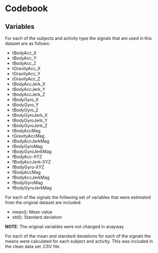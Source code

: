 # Codebook

## Variables

For each of the subjects and activity type the signals that are used in this dataset are as follows:

* tBodyAcc_X
* tBodyAcc_Y
* tBodyAcc_Z
* tGravityAcc_X
* tGravityAcc_Y
* tGravityAcc_Z
* tBodyAccJerk_X
* tBodyAccJerk_Y
* tBodyAccJerk_Z
* tBodyGyro_X
* tBodyGyro_Y
* tBodyGyro_Z
* tBodyGyroJerk_X
* tBodyGyroJerk_Y
* tBodyGyroJerk_Z
* tBodyAccMag
* tGravityAccMag
* tBodyAccJerkMag
* tBodyGyroMag
* tBodyGyroJerkMag
* fBodyAcc-XYZ
* fBodyAccJerk-XYZ
* fBodyGyro-XYZ
* fBodyAccMag
* fBodyAccJerkMag
* fBodyGyroMag
* fBodyGyroJerkMag

For each of the signals the follwoing set of variables that were estimated from the original dataset are included: 

* mean(): Mean value
* std(): Standard deviation

**NOTE:** The original variables were not changed in anayway

For each of the mean and standard deviations for each of the signals the means were calculated for each subject and activity. This was included in the clean data set .CSV file. 
